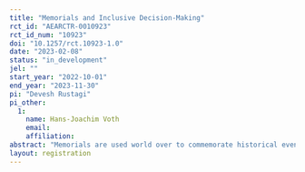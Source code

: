 ```yaml
---
title: "Memorials and Inclusive Decision-Making"
rct_id: "AEARCTR-0010923"
rct_id_num: "10923"
doi: "10.1257/rct.10923-1.0"
date: "2023-02-08"
status: "in_development"
jel: ""
start_year: "2022-10-01"
end_year: "2023-11-30"
pi: "Devesh Rustagi"
pi_other:
  1:
    name: Hans-Joachim Voth
    email: 
    affiliation: 
abstract: "Memorials are used world over to commemorate historical events. Among these are those dedicated to reminders of colonialism, slavery, wars, and genocide. There is growing interest in understanding how the presence of such memorials shape societal thinking,  integration, beliefs, and values. However, there is hardly any evidence. This progress has been hampered by several challenges. First, there is an issue of self-selection, as individual may sort into places with and without memorials. Second, even if we can resolve this problem, it is difficult to understand the underlying channel -- are observed responses due to internalization of beliefs and values or do they reflect social desirability. We aim to study the effect of memorials dedicated to the victims of WW-II on inclusive-decision making in Germany. These memorials are placed on municipal properties outside the house where the victims of WW II once lived. They include information on the name, gender, and age of the victim, as well as their survival status during the war period, and in case of death, the name and location of the concentration camp. "
layout: registration
---
```


